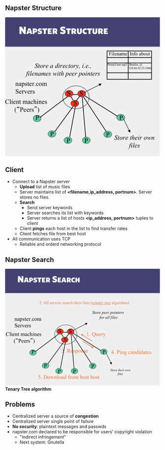## Napster Structure
![Napster Structure](./2.1.png)

## Client
- Connect to a Napster server
    - **Upload** list of music files
    - Server maintains list of **<filename,ip_address, portnum>**. Server stores no files.
    - **Search**
        - Send server keywords
        - Server searches its list with keywords
        - Server returns a list of hosts **<ip_address, portnum>** tuples to client
    - Client **pings** each host in the list to find transfer rates
    - Client fetches file from best host
- All communication uses TCP
    - Reliable and orderd networking protocol

## Napster Search
![Napster Search](./2.2.png)
**Tenary Tree algorithm**


## Problems
- Centralized server a source of **congestion**
- Centralized server single point of failure
- **No security**: plaintext messages and passwds
- napster.com declared to be responsible for users' copyright violation
    - "Indirect infringement"
    - Next system: Gnutella
